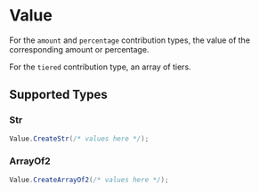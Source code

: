 # Value

For the `amount` and `percentage` contribution types, the value of the corresponding amount or percentage.

For the `tiered` contribution type, an array of tiers.


## Supported Types

### Str

```csharp
Value.CreateStr(/* values here */);
```

### ArrayOf2

```csharp
Value.CreateArrayOf2(/* values here */);
```
